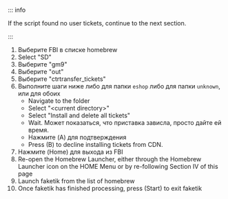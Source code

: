 ::: info

If the script found no user tickets, continue to the next section.

:::

1. Выберите FBI в списке homebrew
2. Select "SD"
3. Выберите "gm9"
4. Выберите "out"
5. Выберите "ctrtransfer_tickets"
6. Выполните шаги ниже либо для папки `eshop` либо для папки `unknown`, или для обоих
   - Navigate to the folder
   - Select "\<current directory>"
   - Select "Install and delete all tickets"
   - Wait. Может показаться, что приставка зависла, просто дайте ей время.
   - Нажмите (A) для подтверждения
   - Press (B) to decline installing tickets from CDN.
7. Нажмите (Home) для выхода из FBI
8. Re-open the Homebrew Launcher, either through the Homebrew Launcher icon on the HOME Menu or by re-following Section IV of this page
9. Launch faketik from the list of homebrew
10. Once faketik has finished processing, press (Start) to exit faketik
